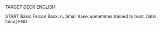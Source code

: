 TARGET DECK
ENGLISH

START
Basic
Falcon
Back: n. Small hawk sometimes trained to hunt. [latin falco]
END
